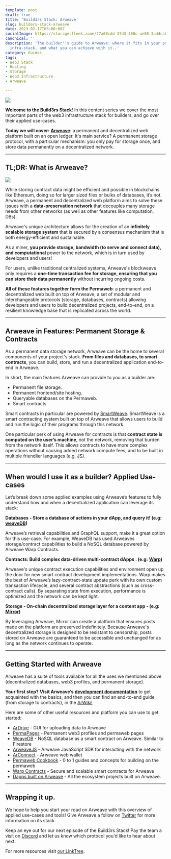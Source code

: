 ```yaml
---
template: post
draft: true
title: 'Build3rs Stack: Arweave'
slug: builders-stack-arweave
date: 2023-02-17T03:00:00Z
socialImage: https://storage.fleek.zone/27a60cdd-37d3-480c-ae88-3ad4ca886b13-bucket/imgs/arweave-builderstack.png
canonical: ''
description: 'The builder''s guide to Arweave: where it fits in your project''s Web3
  infra-stack, and what you can achieve with it..'
category: Guides
tags:
- Web3 Stack
- Hosting
- Storage
- Web3 Infrastructure
- Arweave

---
```

![](https://storage.fleek.zone/27a60cdd-37d3-480c-ae88-3ad4ca886b13-bucket/imgs/arweave-builderstack.png)

**Welcome to the Build3rs Stack**! In this content series we cover the most important parts of the web3 infrastructure stack for builders, and go over their applied use-cases.

**Today we will cover:** [**Arweave**](https://www.arweave.org/): a permanent and decentralized web platform built on an open ledger. It's main service? A permanent storage protocol, with a particular mechanism: you only pay for storage once, and store data permanently on a decentralized network.

***

## TL;DR: What is Arweave?

![](https://storage.fleek.zone/27a60cdd-37d3-480c-ae88-3ad4ca886b13-bucket/imgs/arweave-main.png)

While storing contract data might be efficient and possible in blockchains like Ethereum, doing so for larger sized files or bulks of databases, it’s not. Arweave, a permanent and decentralized web platform aims to solve these issues with a **data-preservation network** that decouples many storage needs from other networks (as well as other features like computation, DBs).

Arweave's unique architecture allows for the creation of an **infinitely scalable storage system** that is secured by a consensus mechanism that is both energy-efficient and sustainable.

As a miner, **you provide storage, bandwidth (to serve and connect data), and computational** power to the network, which is in turn used by developers and users!

For users, unlike traditional centralized systems, Arweave's blockweave only requires a **one-time transaction fee for storage, ensuring that you can store their data permanently** without incurring ongoing costs.

**All of these features together form the Permaweb**: a permanent and decentralized web built on top of Arweave; a set of modular and interchangeable protocols (storage, databases, contracts) allowing developers and users to build decentralized projects, end-to-end, on a resilient knowledge base that is replicated across the world.

***

## Arweave in Features: Permanent Storage & Contracts

As a permanent data storage network, Arweave can be the home to several components of your project's stack. **From files and databases, to smart contracts**, you can build, store, and run a decentralized application end-to-end in Arweave.

In short, the main features Arweave can provide to you as a builder are:

* Permanent file storage.
* Permanent frontend/site hosting.
* Queryable databases on the Permaweb.
* Smart contracts

Smart contracts in particular are powered by [SmartWeave](https://arwiki.wiki/#/en/smartweave). SmartWeave is a smart contracting system built on top of Arweave that allows users to build and run the logic of their programs through this network.

One particular perk of using Arweave for contracts is that **contract state is computed on the user’s machine**, not the network, removing that burden from the network itself. This allows contracts to have more complex operations without causing added network compute fees, and to be built in multiple friendlier languages (e.g. JS).

***

## When would I use it as a builder? Applied Use-cases

Let’s break down some applied examples using Arweave’s features to fully understand how and when a decentralized application can leverage its stack:

**Databases - Store a database of actions in your dApp, and query it! (e.g:** [**weaveDB**](https://weavedb.dev/)**)**

Arweave’s retrieval capabilities and GraphQL support, make it a great option for this use-case. For example, WeaveDB has used Arweaves storage/contract capabilities to build a NoSQL database powered by Arweave Warp Contracts.

**Contracts: Build complex data-driven multi-contract dApps . (e.g:** [**Warp**](https://warp.cc/)**)**

Arweave's unique contract execution capabilities and environment open up the door for new smart contract development implementations. Warp makes the best of Arweave’s lazy-contract-state update perk with its own custom transaction lifecycle, and several contract abstractions (such as cross-contract calls). By separating state from execution, performance is optimized and the network can be kept light.

**Storage - On-chain decentralized storage layer for a content app - (e.g:** [**Mirror**](https://mirror.xyz)**)**

By leveraging Arweave, Mirror can create a platform that ensures posts made on the platform are preserved indefinitely. Because Arweave's decentralized storage is designed to be resistant to censorship, posts stored on Arweave are guaranteed to be accessible and unchanged for as long as the network continues to operate.

***

## Getting Started with Arweave

Arweave has a suite of tools available for all the uses we mentioned above (decentralized databases, web3 profiles, and permanent storage).

**Your first step?** **Visit Arweave’s** [**development documentation**](https://docs.arweave.org/developers) to get acquainted with the basics, and then you can find an end-to-end guide (from storage to contracts), in the [ArWiki!](https://arwiki.wiki/#/en/main)

Here are some of other useful resources and platform you can use to get started:

* [ArDrive](https://ardrive.io/) - GUI for uploading data to Arweave
* [PermaPages](https://permapages.arweave.dev) - Permanent web3 profiles and permaweb pages
* [WeaveDB](https://weavedb.dev) - NoSQL database as a smart contract on Arweave. Similar to Firestore
* [ArweaveJS](https://github.com/ArweaveTeam/arweave-js) - Arweave JavaScript SDK for interacting with the network
* [ArConnect](https://arconnect.io) - Arweave web wallet
* [Permaweb Cookbook](https://cookbook.arweave.dev) - 0 to 1 guides and concepts for building on the permaweb
* [Warp Contracts](https://warp.cc/) - Secure and scalable smart contracts for Arweave
* [Dapps built on Arweave](https://list.weavescan.com/) - All the ecosystem projects built on Arweave.

***

## Wrapping it up.

We hope to help you start your road on Arweave with this overview of applied use-cases and tools! Give Arweave a follow on [Twitter](https://twitter.com/ArweaveEco) for more information on its stack.

Keep an eye out for our next episode of the Build3rs Stack! Pay the team a visit on [Discord](https://discord.gg/fleekxyz) and let us know which protocol you'd like to hear about next.

For more resources visit [our LinkTree](https://linktr.ee/fleek).
